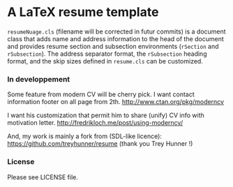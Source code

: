 # A LaTeX resume template

`resumeNuage.cls` (filename will be corrected in futur commits) is a document class that adds name and address information to the
head of the document and provides resume section and subsection environments
(`rSection` and `rSubsection`).  The address separator format, the
`rSubsection` heading format, and the skip sizes defined in `resume.cls` can be
customized.

### In developpement
Some feature from modern CV will be cherry pick. I want contact information footer on all page from 2th.
http://www.ctan.org/pkg/moderncv

I want his customization that permit him to share (unify) CV info with motivation letter.
http://fredrikloch.me/post/using-moderncv/

And, my work is mainly a fork from  (SDL-like licence):
https://github.com/treyhunner/resume
(thank you Trey Hunner !)

### License

Please see LICENSE file.
